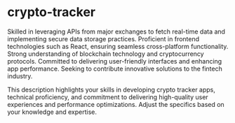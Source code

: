 # crypto-tracker

Skilled in leveraging APIs from major exchanges to fetch real-time data and implementing secure data storage practices. Proficient in frontend technologies such as React, ensuring seamless cross-platform functionality. Strong understanding of blockchain technology and cryptocurrency protocols. Committed to delivering user-friendly interfaces and enhancing app performance. Seeking to contribute innovative solutions to the fintech industry.

This description highlights your skills in developing crypto tracker apps, technical proficiency, and commitment to delivering high-quality user experiences and performance optimizations. Adjust the specifics based on your knowledge and expertise.



